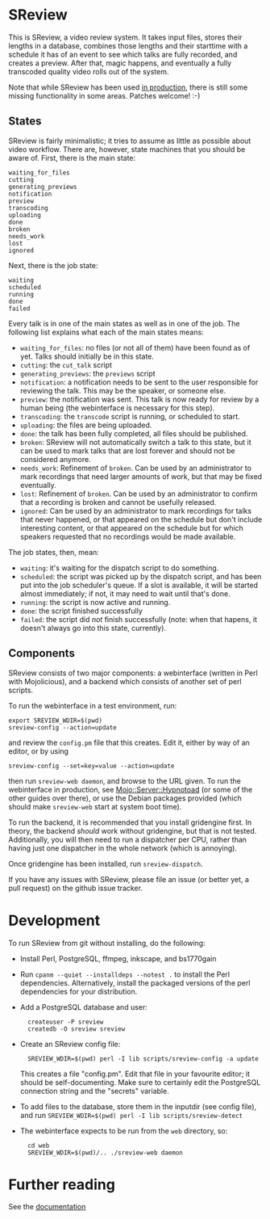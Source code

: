 # SReview

This is SReview, a video review system. It takes input files, stores
their lengths in a database, combines those lengths and their starttime
with a schedule it has of an event to see which talks are fully
recorded, and creates a preview. After that, magic happens, and
eventually a fully transcoded quality video rolls out of the system.

Note that while SReview has been used [in
production](https://yoe.github.io/SReview/production), there is still
some missing functionality in some areas. Patches welcome! :-)

## States

SReview is fairly minimalistic; it tries to assume as little as possible
about video workflow. There are, however, state machines that you should be
aware of. First, there is the main state:

    waiting_for_files
    cutting
    generating_previews
    notification
    preview
    transcoding
    uploading
    done
    broken
    needs_work
    lost
    ignored

Next, there is the job state:

    waiting
    scheduled
    running
    done
    failed

Every talk is in one of the main states as well as in one of the job. The
following list explains what each of the main states means:

- `waiting_for_files`: no files (or not all of them) have been found as of yet.
  Talks should initially be in this state.
- `cutting`: the `cut_talk` script
- `generating_previews`: the `previews` script
- `notification`: a notification needs to be sent to the user responsible for
  reviewing the talk. This may be the speaker, or someone else.
- `preview`: the notification was sent. This talk is now ready for
  review by a human being (the webinterface is necessary for this step).
- `transcoding`: the `transcode` script is running, or scheduled to
  start.
- `uploading`: the files are being uploaded.
- `done`: the talk has been fully completed, all files should be
  published.
- `broken`: SReview will not automatically switch a talk to this state,
  but it can be used to mark talks that are lost forever and should not
  be considered anymore.
- `needs_work`: Refinement of `broken`. Can be used by an administrator
  to mark recordings that need larger amounts of work, but that may be
  fixed eventually.
- `lost`: Refinement of `broken`. Can be used by an administrator to
  confirm that a recording is broken and cannot be usefully released.
- `ignored`: Can be used by an administrator to mark recordings for
  talks that never happened, or that appeared on the schedule but don't
  include interesting content, or that appeared on the schedule but for
  which speakers requested that no recordings would be made available.

The job states, then, mean:

- `waiting`: it's waiting for the dispatch script to do something.
- `scheduled`: the script was picked up by the dispatch script, and has
  been put into the job scheduler's queue. If a slot is available, it
  will be started almost immediately; if not, it may need to wait until
  that's done.
- `running`: the script is now active and running.
- `done`: the script finished successfully
- `failed`: the script did *not* finish successfully (note: when that
  hapens, it doesn't always go into this state, currently).

## Components

SReview consists of two major components: a webinterface (written in
Perl with Mojolicious), and a backend which consists of another set of
perl scripts.

To run the webinterface in a test environment, run:

    export SREVIEW_WDIR=$(pwd)
    sreview-config --action=update

and review the `config.pm` file that this creates. Edit it, either by
way of an editor, or by using

    sreview-config --set=key=value --action=update

then run `sreview-web daemon`, and browse to the URL given. To run the
webinterface in production, see
[Mojo::Server::Hypnotoad](http://mojolicious.org/perldoc/Mojo/Server/Hypnotoad)
(or some of the other guides over there), or use the Debian packages
provided (which should make `sreview-web` start at system boot time).

To run the backend, it is recommended that you install gridengine first.
In theory, the backend *should* work without gridengine, but that is not
tested. Additionally, you will then need to run a dispatcher per CPU,
rather than having just one dispatcher in the whole network (which is
annoying).

Once gridengine has been installed, run `sreview-dispatch`.

If you have any issues with SReview, please file an issue (or better
yet, a pull request) on the github issue tracker.

# Development

To run SReview from git without installing, do the following:

- Install Perl, PostgreSQL, ffmpeg, inkscape, and bs1770gain
- Run `cpanm --quiet --installdeps --notest .` to install the Perl
  dependencies. Alternatively, install the packaged versions of the perl
  dependencies for your distribution.
- Add a PostgreSQL database and user:

        createuser -P sreview
        createdb -O sreview sreview

- Create an SReview config file:

        SREVIEW_WDIR=$(pwd) perl -I lib scripts/sreview-config -a update

  This creates a file "config.pm". Edit that file in your favourite
  editor; it should be self-documenting. Make sure to certainly edit the
  PostgreSQL connection string and the "secrets" variable.

- To add files to the database, store them in the inputdir (see config
  file), and run `SREVIEW_WDIR=$(pwd) perl -I lib
  scripts/sreview-detect`
- The webinterface expects to be run from the `web` directory, so:

        cd web
        SREVIEW_WDIR=$(pwd)/.. ./sreview-web daemon

# Further reading

See the [documentation](docs/)
